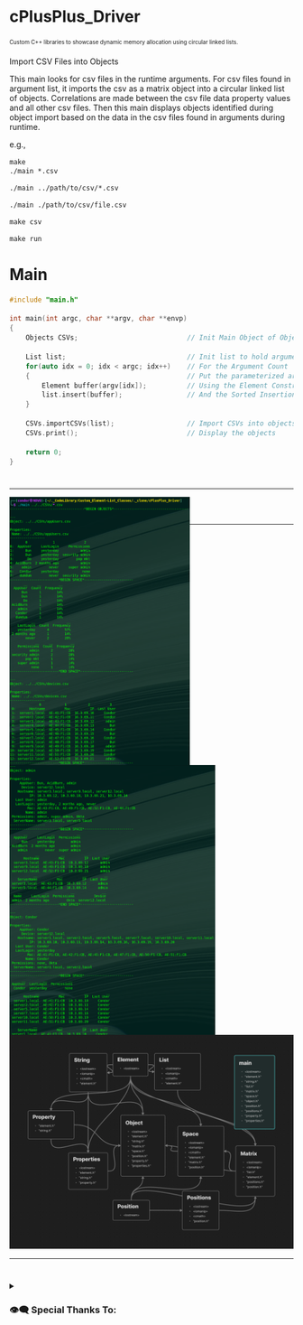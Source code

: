 # cPlusPlus_Driver
<sub><sup>Custom C++ libraries to showcase dynamic memory allocation using circular linked lists.</sup></sub><br>

Import CSV Files into Objects

This main looks for csv files in the runtime arguments. For csv files found in argument list, it imports the csv as a matrix object into a circular linked list of objects. Correlations are made between the csv file data property values and all other csv files. Then this main displays objects identified during object import based on the data in the csv files found in arguments during runtime.

e.g.,
```shell
make
./main *.csv
```
```shell
./main ../path/to/csv/*.csv
```
```shell
./main ./path/to/csv/file.csv
```
```shell
make csv
```
```shell
make run
```

# Main
```c++
#include "main.h"

int main(int argc, char **argv, char **envp)
{
    Objects CSVs;                           // Init Main Object of Objects to hold information from CSVs

    List list;                              // Init list to hold argument values
    for(auto idx = 0; idx < argc; idx++)    // For the Argument Count 
    {                                       // Put the parameterized arguments into an organized list
        Element buffer(argv[idx]);          // Using the Element Constructor to copy argv into Element
        list.insert(buffer);                // And the Sorted Insertion Mutator to insert the Element into the list
    }

    CSVs.importCSVs(list);                  // Import CSVs into objects
    CSVs.print();                           // Display the objects

    return 0;
}
```

#
#
---

<img align="left" width="320px" alt="RuntimeScreenshot" src="https://github.com/CyberCondor/_media/blob/main/Driver_RuntimeScreenshot1.png" /> 
<img align="left" width="365px" alt="RuntimeScreenshot" src="https://github.com/CyberCondor/_media/blob/main/Driver_RuntimeScreenshot2.png" /> 
<br><br>

---

<img width="1080px" alt="Dependencies" src="https://github.com/CyberCondor/_media/blob/main/Driver_Dependencies.png" /> <br>

---
#
#

<details>
	<summary><h3>👁‍🗨 Special Thanks To:</h3></summary>
    <sub><sup>Thank you for teaching C++ with a focus on memory management!</sup></sub><br>
	- <sub><sup>Doug Jones - Computer Science 2</sup></sub><br>
	- <sub><sup>The Cherno - youtube[.]com/@TheCherno</sup></sub><br>
	- <sub><sup>Low Level Learning - youtube[.]com/@LowLevelLearning</sup></sub><br>
</details>
